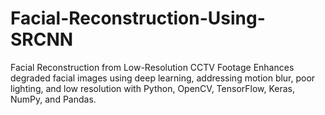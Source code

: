 # Facial-Reconstruction-Using-SRCNN
Facial Reconstruction from Low-Resolution CCTV Footage Enhances degraded facial images using deep learning, addressing motion blur, poor lighting, and low resolution with Python, OpenCV, TensorFlow, Keras, NumPy, and Pandas.  
